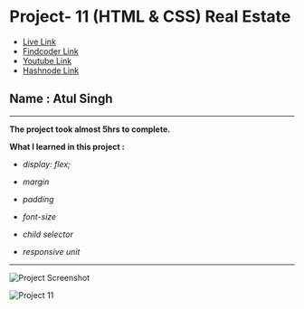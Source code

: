 # Project- 11 (HTML & CSS) Real Estate

- [Live Link](https://fsjs2-12th-dec-project-11.netlify.app/)
- [Findcoder Link](https://www.findcoder.io/project/real-estate/63a454101c432011560d0353)
- [Youtube Link](https://www.youtube.com/channel/UCBNc9Vs9mAFxnAKjzWRqDFQ)
- [Hashnode Link](https://atulsinghatul.hashnode.dev/)

## Name : Atul Singh

---

**The project took almost 5hrs to complete.**

**What I learned in this project :**

- _display: flex;_

- _margin_

- _padding_

- _font-size_

- _child selector_

- _responsive unit_

---

![Project Screenshot](https://img.shields.io/badge/LiveClass--12thDec-Project--11-blue)

![Project 11](./Real%20Estate%20-%20Desktop.png)
